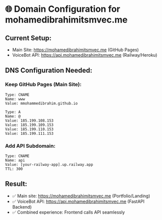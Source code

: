 # 🌐 Domain Configuration for mohamedibrahimitsmvec.me

## Current Setup:
- Main Site: https://mohamedibrahimitsmvec.me (GitHub Pages)
- VoiceBot API: https://api.mohamedibrahimitsmvec.me (Railway/Heroku)

## DNS Configuration Needed:

### Keep GitHub Pages (Main Site):
```
Type: CNAME
Name: www
Value: mmohammedibrahim.github.io

Type: A
Name: @
Value: 185.199.108.153
Value: 185.199.109.153  
Value: 185.199.110.153
Value: 185.199.111.153
```

### Add API Subdomain:
```
Type: CNAME
Name: api
Value: [your-railway-app].up.railway.app
TTL: 300
```

## Result:
- ✅ Main site: https://mohamedibrahimitsmvec.me (Portfolio/Landing)
- ✅ VoiceBot API: https://api.mohamedibrahimitsmvec.me (FastAPI Backend)
- ✅ Combined experience: Frontend calls API seamlessly
